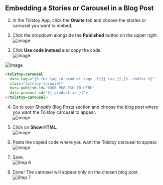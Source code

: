 ## Embedding a Stories or Carousel in a Blog Post

1. In the Tolstoy App, click the **Onsite** tab and choose the stories or carousel you want to embed.

2. Click the dropdown alongside the **Published** button on the upper right.  
![image](https://github.com/user-attachments/assets/9eaa0987-8f0a-4626-b382-275995cad1a7)

3. Click **Use code instead** and copy the code.  
![image](https://github.com/user-attachments/assets/17a0d3f7-0138-4be2-82b3-4ace48c290b3)

![image](https://github.com/user-attachments/assets/e87c6872-6cd2-40c1-9a8e-f4eef12cad6f)

```html
<tolstoy-carousel
  data-tags="{% for tag in product.tags -%}{{ tag }},{%- endfor %}"
  class="tolstoy-carousel"
  data-publish-id="YOUR_PUBLISH_ID_HERE" 
  data-product-id="{{ product.id }}">
</tolstoy-carousel>
```

4. Go to your Shopify Blog Posts section and choose the blog post where you want the Tolstoy carousel to appear.  
![image](https://github.com/user-attachments/assets/25132f5b-92db-4661-a82f-f72573c9539f)

5. Click on **Show HTML**.  
![image](https://github.com/user-attachments/assets/45d25752-66a5-4d34-88a9-bc2f1b1b525a)

6. Paste the copied code where you want the Tolstoy carousel to appear.  
![image](https://github.com/user-attachments/assets/6ce189ee-58b6-4fec-a019-c8380ed76c67)

7. Save.  
![Step 6](https://tolstoy-2c549356d0c0.intercom-attachments-1.com/i/o/665227355/d735ce6b8280f944ff16e869/b63175b8-2443-4e80-9762-a66e03a696f9.png)

8. Done! The carousel will appear only on the chosen blog post.  
![Step 7](https://tolstoy-2c549356d0c0.intercom-attachments-1.com/i/o/665227358/cc1bddc3f058118bdfc53eae/cba149cc-4e73-417a-9f47-b998418ce6d1.png)
